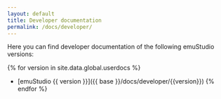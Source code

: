 ```yaml
---
layout: default
title: Developer documentation
permalink: /docs/developer/
---
```


Here you can find developer documentation of the following emuStudio versions:

{% for version in site.data.global.userdocs %}
- [emuStudio {{ version }}]({{ base }}/docs/developer/{{version}})
{% endfor %}
